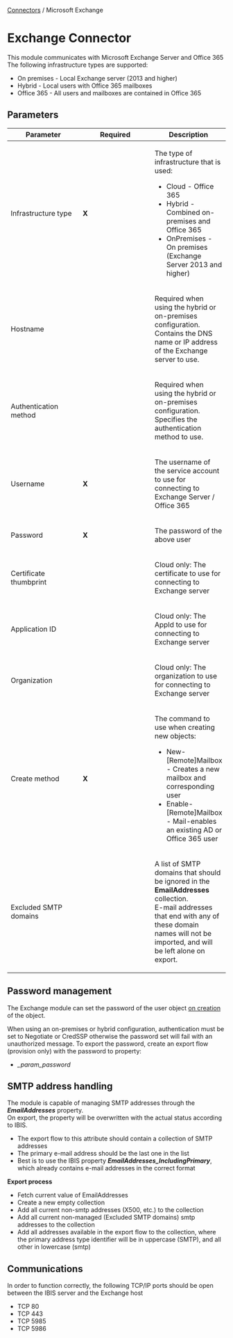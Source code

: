 <a href="javascript:void(0)" class="help-trigger"
data-helpkey="SysPage_Connector">Connectors</a> / Microsoft Exchange

# Exchange Connector

This module communicates with Microsoft Exchange Server and Office 365  
The following infrastructure types are supported:

-   On premises - Local Exchange server (2013 and higher)
-   Hybrid - Local users with Office 365 mailboxes
-   Office 365 - All users and mailboxes are contained in Office 365

## Parameters

<table class="table table-bordered">
<colgroup>
<col style="width: 33%" />
<col style="width: 33%" />
<col style="width: 33%" />
</colgroup>
<thead class="thead-light">
<tr class="header">
<th>Parameter</th>
<th class="text-center">Required</th>
<th>Description</th>
</tr>
</thead>
<tbody>
<tr class="odd">
<td><p>Infrastructure type</p></td>
<td><p><strong>X</strong></p></td>
<td><p>The type of infrastructure that is used:</p>
<ul>
<li>Cloud - Office 365</li>
<li>Hybrid - Combined on-premises and Office 365</li>
<li>OnPremises - On premises (Exchange Server 2013 and higher)</li>
</ul></td>
</tr>
<tr class="even">
<td><p>Hostname</p></td>
<td><p><strong></strong></p></td>
<td><p>Required when using the hybrid or on-premises
configuration.<br />
Contains the DNS name or IP address of the Exchange server to
use.</p></td>
</tr>
<tr class="odd">
<td><p>Authentication method</p></td>
<td><p><strong></strong></p></td>
<td><p>Required when using the hybrid or on-premises
configuration.<br />
Specifies the authentication method to use.</p></td>
</tr>
<tr class="even">
<td><p>Username</p></td>
<td><p><strong>X</strong></p></td>
<td><p>The username of the service account to use for connecting to
Exchange Server / Office 365</p></td>
</tr>
<tr class="odd">
<td><p>Password</p></td>
<td><p><strong>X</strong></p></td>
<td><p>The password of the above user</p></td>
</tr>
<tr class="even">
<td><p>Certificate thumbprint</p></td>
<td></td>
<td><p>Cloud only: The certificate to use for connecting to Exchange
server</p></td>
</tr>
<tr class="odd">
<td><p>Application ID</p></td>
<td></td>
<td><p>Cloud only: The AppId to use for connecting to Exchange
server</p></td>
</tr>
<tr class="even">
<td><p>Organization</p></td>
<td></td>
<td><p>Cloud only: The organization to use for connecting to Exchange
server</p></td>
</tr>
<tr class="odd">
<td><p>Create method</p></td>
<td><p><strong>X</strong></p></td>
<td><p>The command to use when creating new objects:</p>
<ul>
<li>New-[Remote]Mailbox - Creates a new mailbox and corresponding
user</li>
<li>Enable-[Remote]Mailbox - Mail-enables an existing AD or Office 365
user</li>
</ul></td>
</tr>
<tr class="even">
<td><p>Excluded SMTP domains</p></td>
<td></td>
<td><p>A list of SMTP domains that should be ignored in the
<strong>EmailAddresses</strong> collection.<br />
E-mail addresses that end with any of these domain names will not be
imported, and will be left alone on export.</p></td>
</tr>
</tbody>
</table>

## Password management

The Exchange module can set the password of the user object <u>on
creation</u> of the object.

When using an on-premises or hybrid configuration, authentication must
be set to Negotiate or CredSSP otherwise the password set will fail with
an unauthorized message. To export the password, create an export flow
(provision only) with the password to property:

-   *\_param\_password*

## SMTP address handling

The module is capable of managing SMTP addresses through the
***EmailAddresses*** property.  
On export, the property will be overwritten with the actual status
according to IBIS.

-   The export flow to this attribute should contain a collection of
    SMTP addresses
-   The primary e-mail address should be the last one in the list
-   Best is to use the IBIS property
    ***EmailAddresses\_IncludingPrimary***, which already contains
    e-mail addresses in the correct format

**Export process**

-   Fetch current value of EmailAddresses
-   Create a new empty collection
-   Add all current non-smtp addresses (X500, etc.) to the collection
-   Add all current non-managed (Excluded SMTP domains) smtp addresses
    to the collection
-   Add all addresses available in the export flow to the collection,
    where the primary address type identifier will be in uppercase
    (SMTP), and all other in lowercase (smtp)

## Communications

In order to function correctly, the following TCP/IP ports should be
open between the IBIS server and the Exchange host

-   TCP 80
-   TCP 443
-   TCP 5985
-   TCP 5986
